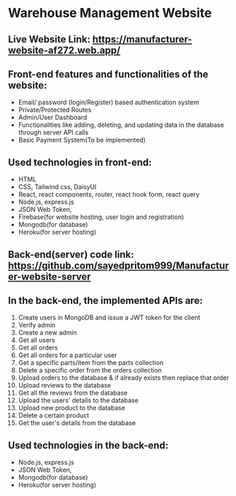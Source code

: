 # Warehouse Management Website

## Live Website Link: https://manufacturer-website-af272.web.app/

## Front-end features and functionalities of the website:
* Email/ password (login/Register) based authentication system
* Private/Protected Routes
* Admin/User Dashboard
* Functionalities like adding, deleting, and updating data in the database  through server API calls
* Basic Payment System(To be implemented) 

## Used technologies in front-end: 
* HTML
* CSS, Tailwind css, DaisyUI
* React, react components, router, react hook form, react query 
* Node.js, express.js
* JSON Web Token,
* Firebase(for website hosting, user login and registration)
* Mongodb(for database)
* Heroku(for server hosting)

## Back-end(server) code link: https://github.com/sayedpritom999/Manufacturer-website-server

## In the back-end, the implemented APIs are: 
1. Create users in MongoDB and issue a JWT token for the client
2. Verify admin
3. Create a new admin
4. Get all users
5. Get all orders
6. Get all orders for a particular user
7. Get a specific parts/item from the parts collection
8. Delete a specific order from the orders collection
9. Upload orders to the database & if already exists then replace that order
10. Upload reviews to the database
11. Get all the reviews from the database
12. Upload the users' details to the database
13. Upload new product to the database
14. Delete a certain product
15. Get the user's details from the database

## Used technologies in the back-end: 
* Node.js, express.js
* JSON Web Token,
* Mongodb(for database)
* Heroku(for server hosting)
